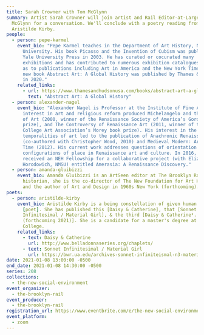```yaml
---
title: Sarah Crowner with Tom McGlynn
summary: Artist Sarah Crowner will join artist and Rail Editor-at-Large Tom
  McGlynn for a conversation. We'll conclude with a poetry reading from
  Aristilde Kirby.
people:
  - person: pepe-karmel
    event_bio: "Pepe Karmel teaches in the Department of Art History, New York
      University. His book Picasso and the Invention of Cubism was published by
      Yale University Press in 2003. He has curated or cocurated many
      exhibitions and has contributed to numerous exhibition catalogues, as well
      as to publications including Art in America and the New York Times. His
      new book Abstract Art: A Global History was published by Thames & Hudson
      in 2020."
    related_links:
      - url: https://www.thamesandhudsonusa.com/books/abstract-art-a-global-history-hardcover
        text: "Abstract Art: A Global History"
  - person: alexander-nagel
    event_bio: "Alexander Nagel is Professor at the Institute of Fine Arts, NYU. His
      interest in art and religious reform produced Michelangelo and the Reform
      of Art (2000, winner of the Renaissance Society of America’s Gordan book
      prize), and The Controversy of Renaissance Art (2011, winner of the
      College Art Association’s Morey book prize). His interest in the multiple
      temporalities of art led to the publication of Anachronic Renaissance
      (co-authored with Christopher Wood, 2010) and Medieval Modern: Art out of
      Time (2012). His current work addresses questions of orientation and
      configurations of place in Renaissance art and culture. In 2016, he
      received an NEH Fellowship for a collaborative project (with Elizabeth
      Horodowich, NMSU) entitled Amerasia: A Renaissance Discovery."
  - person: amanda-gluibizzi
    event_bio: Amanda Gluibizzi is an ArtSeen editor at The Brooklyn Rail. An art
      historian, she is the co-director of The New Foundation for Art History
      and the author of Art and Design in 1960s New York (forthcoming).
poets:
  - person: aristilde-kirby
    event_bio: Aristilde Kirby is a being constellation of given human category
      [poet]. She has published this [Daisy & Catherine], that [Sonnet
      Infinitesimal / Material Girl], & the third [Daisy & Catherine².
      (forthcoming 2021)]. She is a candidate for a master's degree at Bard
      College.
    related_links:
      - text: Daisy & Catherine
        url: http://www.belladonnaseries.org/chaplets/
      - text: Sonnet Infinitesimal / Material Girl
        url: https://bwr.ua.edu/archives-sonnet-infiniteismal-n3-material-girl-n8-aristilde-kirby/
date: 2021-01-08 13:00:00 -0500
end_date: 2021-01-08 14:30:00 -0500
series: 208
collections:
  - the-new-social-environment
event_organizer:
  - the-brooklyn-rail
event_producer:
  - the-brooklyn-rail
registration_url: https://www.eventbrite.com/e/the-new-social-environment-213-sarah-crowner-with-tom-mcglynn-tickets-133865664807
event_platform:
  - zoom
---
```

